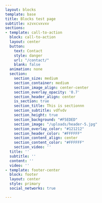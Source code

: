 ```yaml
---
layout: blocks
template: base
title: Blocks test page
subtitle: xzvxcvxvxv
sections:
- template: call-to-action
  block: call-to-action
  layout: center
  button:
    text: Contact
    style: danger
    url: "/contact/"
    blank: false
  animation: none
  section:
    section_size: medium
    section_container: medium
    section_image_align: center-center
    section_overlay_opacity: '0.7'
    section_header_align: center
    is_section: true
    section_title: This is sectionnn
    section_subtitle: vdfvdv
    section_height: true
    section_background: "#F5EDED"
    section_image: "/uploads/header-5.jpg"
    section_overlay_color: "#121212"
    section_header_color: "#FFFFFF"
    section_content_align: center
    section_content_color: "#FFFFFF"
    section_video: ''
  title: ''
  subtitle: ''
  content: ''
  video: ''
- template: footer-center
  block: footer
  layout: center
  style: primary
  social_networks: true

---
```

